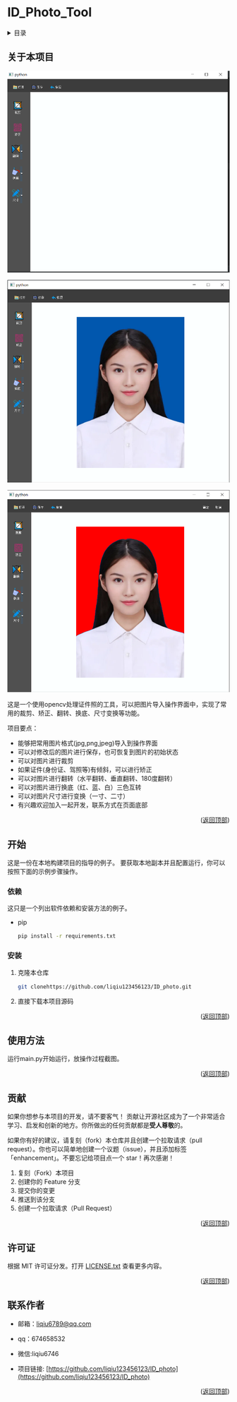 <div id="top"></div><div id="top"></div>

# ID_Photo_Tool
<!-- 目录 -->
<details>
  <summary>目录</summary>
  <ol>
    <li>
      <a href="#关于本项目">关于本项目</a>
    </li>
    <li>
      <a href="#开始">开始</a>
      <ul>
        <li><a href="#依赖">依赖</a></li>
        <li><a href="#安装">安装</a></li>
      </ul>
    </li>
    <li><a href="#使用方法">使用方法</a></li>
    <li><a href="#贡献">贡献</a></li>
    <li><a href="#许可证">许可证</a></li>
    <li><a href="#联系作者">联系作者</a></li>
  </ol>
</details>


<!-- 关于本项目 -->
## 关于本项目


![img.png](img.png)


![img_1.png](img_1.png)


![img_2.png](img_2.png)

这是一个使用opencv处理证件照的工具，可以把图片导入操作界面中，实现了常用的裁剪、矫正、翻转、换底、尺寸变换等功能。

项目要点：
* 能够把常用图片格式(jpg,png,jpeg)导入到操作界面
* 可以对修改后的图片进行保存，也可恢复到图片的初始状态
* 可以对图片进行裁剪
* 如果证件(身份证、驾照等)有倾斜，可以进行矫正
* 可以对图片进行翻转（水平翻转、垂直翻转、180度翻转）
* 可以对图片进行换底（红、蓝、白）三色互转
* 可以对图片尺寸进行变换（一寸、二寸）
* 有兴趣欢迎加入一起开发，联系方式在页面底部


<p align="right">(<a href="#top">返回顶部</a>)</p>




<!-- 开始 -->
## 开始

这是一份在本地构建项目的指导的例子。
要获取本地副本并且配置运行，你可以按照下面的示例步骤操作。

### 依赖

这只是一个列出软件依赖和安装方法的例子。
* pip
  ```sh
  pip install -r requirements.txt
  ```

### 安装


1. 克隆本仓库
   ```sh
   git clonehttps://github.com/liqiu123456123/ID_photo.git
   ```
2. 直接下载本项目源码

<p align="right">(<a href="#top">返回顶部</a>)</p>



<!-- 使用方法 示例 -->
## 使用方法

运行main.py开始运行，放操作过程截图。


<p align="right">(<a href="#top">返回顶部</a>)</p>



<!-- 贡献 -->
## 贡献

如果你想参与本项目的开发，请不要客气！
贡献让开源社区成为了一个非常适合学习、启发和创新的地方。你所做出的任何贡献都是**受人尊敬**的。

如果你有好的建议，请复刻（fork）本仓库并且创建一个拉取请求（pull request）。你也可以简单地创建一个议题（issue），并且添加标签「enhancement」。不要忘记给项目点一个 star！再次感谢！

1. 复刻（Fork）本项目
2. 创建你的 Feature 分支
3. 提交你的变更 
4. 推送到该分支 
5. 创建一个拉取请求（Pull Request）

<p align="right">(<a href="#top">返回顶部</a>)</p>



<!-- 许可证 -->
## 许可证

根据 MIT 许可证分发。打开 [LICENSE.txt](LICENSE.txt) 查看更多内容。


<p align="right">(<a href="#top">返回顶部</a>)</p>



<!-- 联系作者 -->
## 联系作者

* 邮箱：liqiu6789@qq.com
* qq：674658532
* 微信:liqiu6746

* 项目链接: [https://github.com/liqiu123456123/ID_photo](https://github.com/liqiu123456123/ID_photo)

<p align="right">(<a href="#top">返回顶部</a>)</p>
